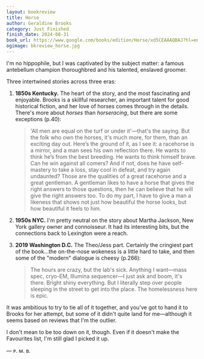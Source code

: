 ```yaml
---
layout: bookreview
title: Horse
author: Geraldine Brooks
category: Just Finished
finish_date: 2024-08-31
book_url: https://www.google.com/books/edition/Horse/xd5CEAAAQBAJ?hl=en&gbpv=0
ogimage: bkreview_horse.jpg
---
```

I'm no hippophile, but I was captivated by the subject matter: a famous antebellum champion thoroughbred and his talented, enslaved groomer.

Three intertwined stories across three eras:
1. **1850s Kentucky.**  The heart of the story, and the most fascinating and enjoyable. Brooks is a skillful researcher, an important talent for good historical fiction, and her love of horses comes through in the details. There's more about *horses* than *horseracing*, but there are some exceptions (p.40):

	> 'All men are equal on the turf or under it'—that's the saying. But the folk who own the horses, it's much more, for them, than an exciting day out. Here’s the ground of it, as I see it: a racehorse is a mirror, and a man sees his own reflection there. He wants to think he’s from the best breeding. He wants to think himself brave. Can he win against all comers? And if not, does he have self-mastery to take a loss, stay cool in defeat, and try again undaunted? Those are the qualities of a great racehorse and a great gentleman. A gentleman likes to have a horse that gives the right answers to those questions, then he can believe that he will give the right answers too. To do my part, I have to give a man a likeness that shows not just how beautiful the horse looks, but how beautiful it feels to him.

2. **1950s NYC.** I'm pretty neutral on the story about Martha Jackson, New York gallery owner and connoisseur. It had its interesting bits, but the connections back to Lexington were a reach.

3. **2019 Washington D.C.** The Theo/Jess part. Certainly the cringiest part of the book...the on-the-nose wokeness is a little hard to take, and then some of the "modern" dialogue is cheesy (p.266):

	> The hours are crazy, but the lab's sick. Anything I want—mass spec, cryo-EM, Illumina sequencer—I just ask and boom, it's there. Bright shiny everything. But I literally step over people sleeping in the street to get into the place. The homelessness here is epic.

It was ambitious to try to tie all of it together, and you've got to hand it to Brooks for her attempt, but some of it didn't quite land for me—although it seems based on reviews that I'm the outlier.

I don't mean to be too down on it, though. Even if it doesn't make the Favourites list, I'm still glad I picked it up.

— ᴘ. ᴍ. ʙ.